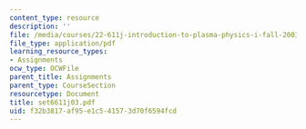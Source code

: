 ```yaml
---
content_type: resource
description: ''
file: /media/courses/22-611j-introduction-to-plasma-physics-i-fall-2003/f32b3817af95e1c541573d70f6594fcd_set6611j03.pdf
file_type: application/pdf
learning_resource_types:
- Assignments
ocw_type: OCWFile
parent_title: Assignments
parent_type: CourseSection
resourcetype: Document
title: set6611j03.pdf
uid: f32b3817-af95-e1c5-4157-3d70f6594fcd
---
```


